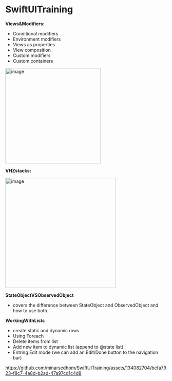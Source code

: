 # SwiftUITraining

**Views&Modifiers:**
- Conditional modifiers
- Environment modifiers
- Views as properties
- View composition
- Custom modifiers
- Custom containers
<img width="297" alt="image" src="https://github.com/minarsedhom/SwiftUITraining/assets/134082704/f3261cb6-feb6-4b5e-a020-92777ad177bf">


**VHZstacks:**

<img width="343" alt="image" src="https://github.com/minarsedhom/SwiftUITraining/assets/134082704/99585eca-1509-4159-8f17-51db50a16c2c">

**StateObjectVSObservedObject**
- covers the difference between StateObject and ObservedObject and how to use both.

**WorkingWithLists**
- create static and dynamic rows
- Using Foreach
- Delete items from list
- Add new item to dynamic list (append to @state list)
- Entring Edit mode (we can add an Edit/Done button to the navigation bar)

https://github.com/minarsedhom/SwiftUITraining/assets/134082704/befa7923-f8c7-4a8d-b2ad-47a97cd1c4d8

